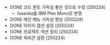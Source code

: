 * DONE 코드 폰트 가독성 좋은 것으로 수정 (250224)
	* Iosevka를 IBM Plex Mono로 변경
* DONE 메인 메뉴 가독성 향상 (250224)
* DONE 이미지 캡션 설정 (250224)
* DONE 프로젝트 섹션 정리 (250224)
* DONE 파비콘 설정 (250224)
